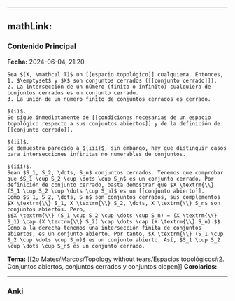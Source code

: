 
---
mathLink:
---
### Contenido Principal

**Fecha:** 2024-06-04, 21:20

```ad-proposition
Sea $(X, \mathcal T)$ un [[espacio topológico]] cualquiera. Entonces,
1. $\emptyset$ y $X$ son conjuntos cerrados ([[conjunto cerrado]]).
2. La intersección de un número (finito o infinito) cualquiera de conjuntos cerrados es un conjunto cerrado.
3. La unión de un número finito de conjuntos cerrados es cerrado.
```


```ad-proof
$(i)$.
Se sigue inmediatamente de [[condiciones necesarias de un espacio topológico respecto a sus conjuntos abiertos]] y de la definición de [[conjunto cerrado]].

$(ii)$.
Se demuestra parecido a $(iii)$, sin embargo, hay que distinguir casos para intersecciones infinitas no numerables de conjuntos.

$(iii)$.
Sean $S_1, S_2, \dots, S_n$ conjuntos cerrados. Tenemos que comprobar que $S_1 \cup S_2 \cup \dots \cup S_n$ es un conjunto cerrado. Por definición de conjunto cerrado, basta demostrar que $X \textrm{\\} (S_1 \cup S_2 \cup \dots \cup S_n)$ es un [[conjunto abierto]].
Como $S_1, S_2, \dots, S_n$ son conjuntos cerrados, sus complementos $X \textrm{\\} S_1, X \textrm{\\} S_2, \dots, X \textrm{\\} S_n$ son conjuntos abiertos. Pero,
$$X \textrm{\\} (S_1 \cup S_2 \cup \dots \cup S_n) = (X \textrm{\\} S_1) \cap (X \textrm{\\} S_2) \cap \dots \cap (X \textrm{\\} S_n).$$
Como a la derecha tenemos una intersección finita de conjuntos abiertos, es un conjunto abierto. Por tanto, $X \textrm{\\} (S_1 \cup S_2 \cup \dots \cup S_n)$ es un conjunto abierto. Así, $S_1 \cup S_2 \cup \dots \cup S_n$ es un conjunto cerrado.
```

**Tema:** [[2o Mates/Marcos/Topology without tears/Espacios topológicos#2. Conjuntos abiertos, conjuntos cerrados y conjuntos clopen]]
**Corolarios:**

---
### Anki
